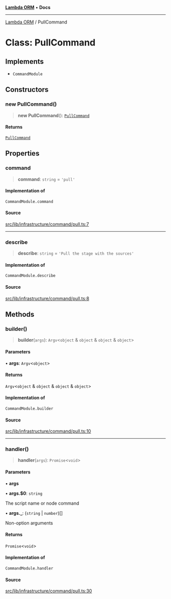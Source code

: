 [**Lambda ORM**](../README.md) • **Docs**

***

[Lambda ORM](../README.md) / PullCommand

# Class: PullCommand

## Implements

- `CommandModule`

## Constructors

### new PullCommand()

> **new PullCommand**(): [`PullCommand`](PullCommand.md)

#### Returns

[`PullCommand`](PullCommand.md)

## Properties

### command

> **command**: `string` = `'pull'`

#### Implementation of

`CommandModule.command`

#### Source

[src/lib/infrastructure/command/pull.ts:7](https://github.com/lambda-orm/lambdaorm-cli/blob/dace2b05c77d16db7d4083f062bd769d40136970/src/lib/infrastructure/command/pull.ts#L7)

***

### describe

> **describe**: `string` = `'Pull the stage with the sources'`

#### Implementation of

`CommandModule.describe`

#### Source

[src/lib/infrastructure/command/pull.ts:8](https://github.com/lambda-orm/lambdaorm-cli/blob/dace2b05c77d16db7d4083f062bd769d40136970/src/lib/infrastructure/command/pull.ts#L8)

## Methods

### builder()

> **builder**(`args`): `Argv`\<`object` & `object` & `object` & `object`\>

#### Parameters

• **args**: `Argv`\<`object`\>

#### Returns

`Argv`\<`object` & `object` & `object` & `object`\>

#### Implementation of

`CommandModule.builder`

#### Source

[src/lib/infrastructure/command/pull.ts:10](https://github.com/lambda-orm/lambdaorm-cli/blob/dace2b05c77d16db7d4083f062bd769d40136970/src/lib/infrastructure/command/pull.ts#L10)

***

### handler()

> **handler**(`args`): `Promise`\<`void`\>

#### Parameters

• **args**

• **args.$0**: `string`

The script name or node command

• **args.\_**: (`string` \| `number`)[]

Non-option arguments

#### Returns

`Promise`\<`void`\>

#### Implementation of

`CommandModule.handler`

#### Source

[src/lib/infrastructure/command/pull.ts:30](https://github.com/lambda-orm/lambdaorm-cli/blob/dace2b05c77d16db7d4083f062bd769d40136970/src/lib/infrastructure/command/pull.ts#L30)
